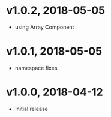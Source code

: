 # v1.0.2, 2018-05-05
* using Array Component

# v1.0.1, 2018-05-05
* namespace fixes

# v1.0.0, 2018-04-12
* Initial release
